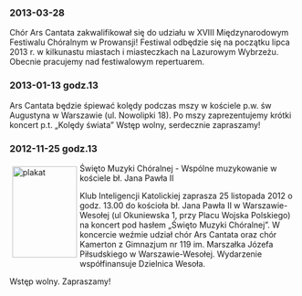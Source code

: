 ### 2013-03-28
Chór Ars Cantata zakwalifikował się do udziału w XVIII Międzynarodowym Festiwalu Chóralnym w Prowansji! Festiwal odbędzie się na początku lipca 2013 r. w kilkunastu miastach i miasteczkach na Lazurowym Wybrzeżu. Obecnie pracujemy nad festiwalowym repertuarem.

### 2013-01-13 godz.13
Ars Cantata będzie śpiewać kolędy podczas mszy w kościele p.w. św Augustyna w Warszawie (ul. Nowolipki 18). Po mszy zaprezentujemy krótki koncert p.t. „Kolędy świata” Wstęp wolny, serdecznie zapraszamy!

### 2012-11-25 godz.13
<a href="http://i45.tinypic.com/w1wbpy.jpg"><img src="http://i49.tinypic.com/zsjul3.jpg" alt="plakat" width="113" height="160" style="float:left;margin: 5px 5px 5px 5px;"/></a>Święto Muzyki Chóralnej - Wspólne muzykowanie w kościele bł. Jana Pawła II

Klub Inteligencji Katolickiej zaprasza 25 listopada 2012 o godz. 13.00 do kościoła bł. Jana Pawła II w Warszawie-Wesołej (ul Okuniewska 1, przy Placu Wojska Polskiego) na koncert pod hasłem „Święto Muzyki Chóralnej”. W koncercie weźmie udział chór Ars Cantata oraz chór Kamerton z Gimnazjum nr 119 im. Marszałka Józefa Piłsudskiego w Warszawie-Wesołej. Wydarzenie współfinansuje Dzielnica Wesoła.

Wstęp wolny. Zapraszamy!